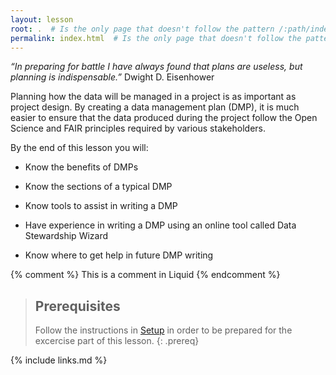 ```yaml
---
layout: lesson
root: .  # Is the only page that doesn't follow the pattern /:path/index.html
permalink: index.html  # Is the only page that doesn't follow the pattern /:path/index.html
---
```

*“In preparing for battle I have always found that plans are useless, but planning is indispensable.”* Dwight D. Eisenhower

Planning how the data will be managed in a project is as important as project design. By creating a data management plan (DMP), it is much easier to ensure that the data produced during the project follow the Open Science and FAIR principles required by various stakeholders. 

By the end of this lesson you will:

* Know the benefits of DMPs

* Know the sections of a typical DMP

* Know tools to assist in writing a DMP

* Have experience in writing a DMP using an online tool called Data Stewardship Wizard

* Know where to get help in future DMP writing

<!-- this is an html comment -->

{% comment %} This is a comment in Liquid {% endcomment %}

> ## Prerequisites
>
> Follow the instructions in [Setup](https://nbisweden.github.io/module-dmp-dm-practices/setup.html) in order to be prepared for the excercise part of this lesson.
{: .prereq}

{% include links.md %}
